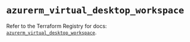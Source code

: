 # `azurerm_virtual_desktop_workspace`

Refer to the Terraform Registry for docs: [`azurerm_virtual_desktop_workspace`](https://registry.terraform.io/providers/hashicorp/azurerm/3.106.1/docs/resources/virtual_desktop_workspace).

